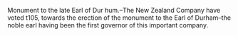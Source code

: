   Monument to the late Earl of Dur hum.–The New Zealand Company have voted t105, towards the erection of the monument to the Earl of Durham–the noble earl having been the first governor of this important company.
